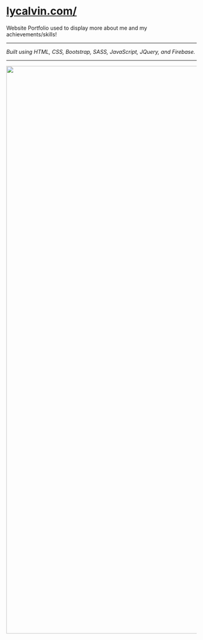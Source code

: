# [lycalvin.com/](https://www.lycalvin.com/)

Website Portfolio used to display more about me and my achievements/skills!

---

*Built using HTML, CSS, Bootstrap, SASS, JavaScript, JQuery, and Firebase.*

---

<img src="img/portfolio.gif" width="1500">